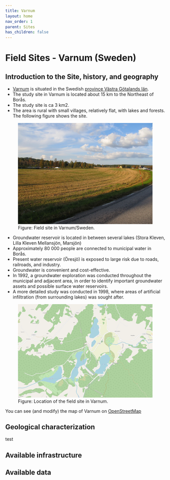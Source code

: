 ```yaml
---
title: Varnum
layout: home
nav_order: 1
parent: Sites
has_children: false
---
```


<script
  src="https://cdn.mathjax.org/mathjax/latest/MathJax.js?config=TeX-AMS-MML_HTMLorMML"
  type="text/javascript">
</script>

# Field Sites - **Varnum (Sweden)**

## Introduction to the Site, history, and geography
* [Varnum](https://sv.wikipedia.org/wiki/Varnums_distrikt) is situated in the Swedish [province Västra Götalands län](https://sv.wikipedia.org/wiki/V%C3%A4stra_G%C3%B6talands_l%C3%A4n).
* The study site in Varnum is located about 15 km to the Northeast of Borås.
* The study site is ca 3 km2.
* The area is rural with small villages, relatively flat, with lakes and forests. The following figure shows the site.

<figure>
  <img src="../assets/images/10S/Varnum01.png" alt="Field site in Varnum/Sweden"/>
  <figcaption>Figure: Field site in Varnum/Sweden.</figcaption>
</figure>


* Groundwater reservoir is located in between several lakes (Stora Kleven, Lilla Kleven Mellansjön, Marsjön)
* Approximately 80 000 people are connected to municipal water in Borås.
* Present water reservoir (Öresjö) is exposed to large risk due to roads, railroads, and industry.
* Groundwater is convenient and cost-effective.
* In 1992, a groundwater exploration was conducted throughout the municipal and adjacent area, in order to identify important groundwater assets and possible surface water reservoirs.
* A more detailed study was conducted in 1998, where areas of artificial infiltration (from surrounding lakes) was sought after.

<figure>
  <img src="../assets/images/10S/VarnumMap.png" alt="Location of the field site in Varnum"/>
  <figcaption>Figure: Location of the field site in Varnum.</figcaption>
</figure>

You can see (and modify) the map of Varnum on [OpenStreetMap](https://www.openstreetmap.org/relation/7722209#map=14/57.82414/13.14651)

## Geological characterization

test 

## Available infrastructure

## Available data